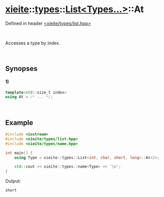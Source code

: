 # [xieite](../../../../../xieite.md)\:\:[types](../../../../../types.md)\:\:[List<Types...>](../../../list.md)\:\:At
Defined in header [<xieite/types/list.hpp>](../../../../../../include/xieite/types/list.hpp)

&nbsp;

Accesses a type by index.

&nbsp;

## Synopses
#### 1)
```cpp
template<std::size_t index>
using At = /* ... */;
```

&nbsp;

## Example
```cpp
#include <iostream>
#include <xieite/types/list.hpp>
#include <xieite/types/name.hpp>

int main() {
    using Type = xieite::types::List<int, char, short, long>::At<2>;

    std::cout << xieite::types::name<Type> << '\n';
}
```
Output:
```
short
```
